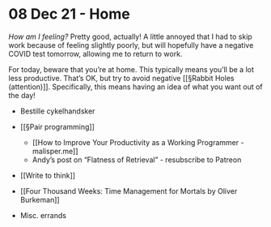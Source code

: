 # 08 Dec 21 - Home
*How am I feeling?*
Pretty good, actually! A little annoyed that I had to skip work because of feeling slightly poorly, but will hopefully have a negative COVID test tomorrow, allowing me to return to work.

For today, beware that you’re at home. This typically means you’ll be a lot less productive. That’s OK, but try to avoid negative [[§Rabbit Holes (attention)]]. Specifically, this means having an idea of what you want out of the day!

- Bestille cykelhandsker

* [[§Pair programming]]
	- [[How to Improve Your Productivity as a Working Programmer - malisper.me]]
	- Andy’s post on “Flatness of Retrieval” - resubscribe to Patreon

* [[Write to think]]

- [[Four Thousand Weeks: Time Management for Mortals by Oliver Burkeman]]

* Misc. errands

<!-- {BearID:F333EF01-910C-4623-B0AE-4776BF028718-84377-0000030522DECE03} -->
